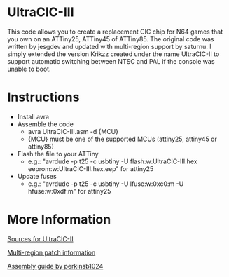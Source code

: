 # UltraCIC-III
This code allows you to create a replacement CIC chip for N64 games that you own on an ATTiny25, ATTiny45 of ATTiny85. 
The original code was written by jesgdev and updated with multi-region support by saturnu. 
I simply extended the version Krikzz created under the name UltraCIC-II to support automatic switching between NTSC and PAL if the console was unable to boot.

# Instructions
- Install avra 
- Assemble the code
  - avra UltraCIC-III.asm -d {MCU}
  - {MCU} must be one of the supported MCUs (attiny25, attiny45 or attiny85)
- Flash the file to your ATTiny 
  - e.g.: "avrdude -p t25 -c usbtiny -U flash:w:UltraCIC-III.hex eeprom:w:UltraCIC-III.hex.eep" for attiny25
- Update fuses
  - e.g.: "avrdude -p t25 -c usbtiny -U lfuse:w:0xc0:m -U hfuse:w:0xdf:m" for attiny25
  
# More Information
[Sources for UltraCIC-II](https://web.archive.org/web/20180701050159/https://krikzz.com/pub/support/everdrive-64/ultracic2/)

[Multi-region patch information](https://krikzz.com/forum/index.php?topic=3450.0)

[Assembly guide by perkinsb1024](https://bitwise.bperki.com/2019/01/12/repairing-an-n64-cartridge-without-blowing-in-it/)
